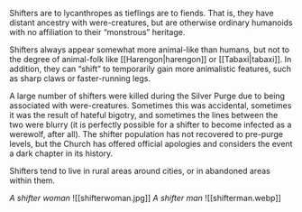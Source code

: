 Shifters are to lycanthropes as tieflings are to fiends. That is, they have distant ancestry with were-creatures, but are otherwise ordinary humanoids with no affiliation to their “monstrous” heritage.

Shifters always appear somewhat more animal-like than humans, but not to the degree of animal-folk like [[Harengon|harengon]] or [[Tabaxi|tabaxi]]. In addition, they can “shift” to temporarily gain more animalistic features, such as sharp claws or faster-running legs.

A large number of shifters were killed during the Silver Purge due to being associated with were-creatures. Sometimes this was accidental, sometimes it was the result of hateful bigotry, and sometimes the lines between the two were blurry (it is perfectly possible for a shifter to become infected as a werewolf, after all). The shifter population has not recovered to pre-purge levels, but the Church has offered official apologies and considers the event a dark chapter in its history.

Shifters tend to live in rural areas around cities, or in abandoned areas within them.

*A shifter woman*
![[shifterwoman.jpg]]
*A shifter man*
![[shifterman.webp]]